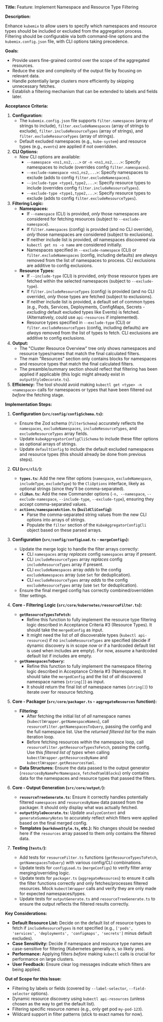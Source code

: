 **Title:** Feature: Implement Namespace and Resource Type Filtering

**Description:**

Enhance `kubemix` to allow users to specify which namespaces and resource types should be included or excluded from the aggregation process. Filtering should be configurable via both command-line options and the `kubemix.config.json` file, with CLI options taking precedence.

**Goals:**

*   Provide users fine-grained control over the scope of the aggregated resources.
*   Reduce the size and complexity of the output file by focusing on relevant data.
*   Handle potentially large clusters more efficiently by skipping unnecessary fetches.
*   Establish a filtering mechanism that can be extended to labels and fields later.

**Acceptance Criteria:**

1.  **Configuration:**
    *   The `kubemix.config.json` file supports `filter.namespaces` (array of strings to include), `filter.excludeNamespaces` (array of strings to exclude), `filter.includeResourceTypes` (array of strings), and `filter.excludeResourceTypes` (array of strings).
    *   Default excluded namespaces (e.g., `kube-system`) and resource types (e.g., `events`) are applied if not overridden.
2.  **CLI Options:**
    *   New CLI options are available:
        *   `--namespace <ns1,ns2,...>` or `-n <ns1,ns2,...>`: Specify namespaces to include (overrides config `filter.namespaces`).
        *   `--exclude-namespace <ns1,ns2,...>`: Specify namespaces to exclude (adds to config `filter.excludeNamespaces`).
        *   `--include-type <type1,type2,...>`: Specify resource types to include (overrides config `filter.includeResourceTypes`).
        *   `--exclude-type <type1,type2,...>`: Specify resource types to exclude (adds to config `filter.excludeResourceTypes`).
3.  **Filtering Logic:**
    *   **Namespaces:**
        *   If `--namespace` (CLI) is provided, *only* those namespaces are considered for fetching resources (subject to `--exclude-namespace`).
        *   If `filter.namespaces` (config) is provided (and no CLI override), *only* those namespaces are considered (subject to exclusions).
        *   If neither include list is provided, *all* namespaces discovered via `kubectl get ns -o name` are considered initially.
        *   Namespaces specified in `--exclude-namespace` (CLI) or `filter.excludeNamespaces` (config, including defaults) are *always* removed from the list of namespaces to process. CLI exclusions are additive to config exclusions.
    *   **Resource Types:**
        *   If `--include-type` (CLI) is provided, *only* those resource types are fetched within the selected namespaces (subject to `--exclude-type`).
        *   If `filter.includeResourceTypes` (config) is provided (and no CLI override), *only* those types are fetched (subject to exclusions).
        *   If neither include list is provided, a default set of common types (e.g., Pods, Services, Deployments, ConfigMaps, Secrets - *excluding* default excluded types like Events) is fetched. (Alternatively, could use `api-resources` if implemented).
        *   Resource types specified in `--exclude-type` (CLI) or `filter.excludeResourceTypes` (config, including defaults) are *always* removed from the list of types to fetch. CLI exclusions are additive to config exclusions.
4.  **Output:**
    *   The "Cluster Resource Overview" tree only shows namespaces and resource types/names that match the final calculated filters.
    *   The main "Resources" section only contains blocks for namespaces and resource types that match the final calculated filters.
    *   The preamble/summary section should reflect that filtering has been applied if applicable (this logic might already exist in `outputStyleDecorate.ts`).
5.  **Efficiency:** The tool should avoid making `kubectl get <type> -n <namespace>` calls for namespaces or types that have been filtered out *before* the fetching stage.

**Implementation Steps:**

1.  **Configuration (`src/config/configSchema.ts`):**
    *   Ensure the Zod schema (`filterSchema`) accurately reflects the `namespaces`, `excludeNamespaces`, `includeResourceTypes`, and `excludeResourceTypes` array fields.
    *   Update `kubeAggregatorConfigCliSchema` to include these filter options as optional arrays of strings.
    *   Update `defaultConfig` to include the default excluded namespaces and resource types (this should already be done from previous steps).

2.  **CLI (`src/cli/`):**
    *   **`types.ts`:** Add the new filter options (`namespace`, `excludeNamespace`, `includeType`, `excludeType`) to the `CliOptions` interface, likely as optional strings (since they'll be comma-separated).
    *   **`cliRun.ts`:** Add the new Commander options (`-n, --namespace`, `--exclude-namespace`, `--include-type`, `--exclude-type`), ensuring they accept comma-separated values.
    *   **`actions/namespaceAction.ts` (`buildCliConfig`):**
        *   Parse the comma-separated string values from the new CLI options into arrays of strings.
        *   Populate the `filter` section of the `KubeAggregatorConfigCli` object based on these parsed arrays.

3.  **Configuration (`src/config/configLoad.ts` - `mergeConfigs`):**
    *   Update the merge logic to handle the filter arrays correctly:
        *   CLI `namespaces` array *replaces* config `namespaces` array if present.
        *   CLI `includeResourceTypes` array *replaces* config `includeResourceTypes` array if present.
        *   CLI `excludeNamespaces` array *adds* to the config `excludeNamespaces` array (use `Set` for deduplication).
        *   CLI `excludeResourceTypes` array *adds* to the config `excludeResourceTypes` array (use `Set` for deduplication).
    *   Ensure the final merged config has correctly combined/overridden filter settings.

4.  **Core - Filtering Logic (`src/core/kubernetes/resourceFilter.ts`):**
    *   **`getResourceTypesToFetch`:**
        *   Refine this function to fully implement the resource type filtering logic described in Acceptance Criteria #3 (Resource Types). It should take the `mergedConfig` as input.
        *   It might need the list of *all* discoverable types (`kubectl api-resources`) if no `includeResourceTypes` are specified (decide if dynamic discovery is in scope *now* or if a hardcoded default list is used when includes are empty). For now, assume a hardcoded default list if includes are empty.
    *   **`getNamespacesToQuery`:**
        *   Refine this function to fully implement the namespace filtering logic described in Acceptance Criteria #3 (Namespaces). It should take the `mergedConfig` and the list of *all* discovered namespace names (`string[]`) as input.
        *   It should return the final list of namespace names (`string[]`) to iterate over for resource fetching.

5.  **Core - Packager (`src/core/packager.ts` - `aggregateResources` function):**
    *   **Filtering:**
        *   After fetching the initial list of *all* namespace names (`kubectlWrapper.getNamespaceNames`), call `resourceFilter.getNamespacesToQuery`, passing the config and the full namespace list. Use the *returned filtered list* for the main iteration loop.
        *   Before fetching resources *within* the namespace loop, call `resourceFilter.getResourceTypesToFetch`, passing the config. Use this *filtered list of types* when calling `kubectlWrapper.getResourcesByName` and `kubectlWrapper.getResourcesYaml`.
    *   **Data Structures:** Ensure the data passed to the output generator (`resourcesByNamePerNamespace`, `fetchedYamlBlocks`) only contains data for the namespaces and resource types that passed the filters.

6.  **Core - Output Generation (`src/core/output/`):**
    *   **`resourceTreeGenerate.ts`:** Ensure it correctly handles potentially filtered `namespaces` and `resourcesByName` data passed from the packager. It should only display what was actually fetched.
    *   **`outputStyleDecorate.ts`:** Update `analyzeContent` and `generateSummaryNotes` to accurately reflect which filters were applied based on the final merged config.
    *   **Templates (`markdownStyle.ts`, etc.):** No changes should be needed here if the `resources` array passed to them only contains the filtered data.

7.  **Testing (`tests/`):**
    *   Add tests for `resourceFilter.ts` functions (`getResourceTypesToFetch`, `getNamespacesToQuery`) with various config/CLI combinations.
    *   Update tests for `configLoad.ts` (`mergeConfigs`) to verify filter array merging/overriding logic.
    *   Update tests for `packager.ts` (`aggregateResources`) to ensure it calls the filter functions correctly and only fetches/processes filtered resources. Mock `kubectlWrapper` calls and verify they are only made for expected namespaces/types.
    *   Update tests for `outputGenerate.ts` and `resourceTreeGenerate.ts` to ensure the output reflects the filtered results correctly.

**Key Considerations:**

*   **Default Resource List:** Decide on the default list of resource types to fetch if `includeResourceTypes` is not specified (e.g., `['pods', 'services', 'deployments', 'configmaps', 'secrets']` minus default excludes).
*   **Case Sensitivity:** Decide if namespace and resource type names are case-sensitive for filtering (Kubernetes generally is, so likely yes).
*   **Performance:** Applying filters *before* making `kubectl` calls is crucial for performance on large clusters.
*   **User Feedback:** Ensure clear log messages indicate which filters are being applied.

**Out of Scope for this Issue:**

*   Filtering by labels or fields (covered by `--label-selector`, `--field-selector` options).
*   Dynamic resource discovery using `kubectl api-resources` (unless chosen as the way to get the default list).
*   Filtering specific resource *names* (e.g., only get pod `my-pod-123`).
*   Wildcard support in filter patterns (stick to exact names for now).

